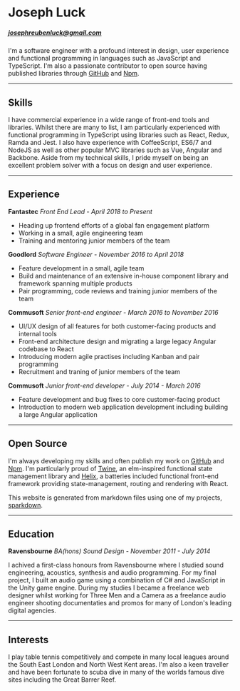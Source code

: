 # Joseph Luck

##### josephreubenluck@gmail.com

I'm a software engineer with a profound interest in design, user experience and functional programming in languages such as JavaScript and TypeScript. I'm also a passionate contributor to open source having published libraries through [GitHub](https://github.com/josephluck) and [Npm](https://www.npmjs.com/~josephluck).

---

## Skills

I have commercial experience in a wide range of front-end tools and libraries. Whilst there are many to list, I am particularly experienced with functional programming in TypeScript using libraries such as React, Redux, Ramda and Jest. I also have experience with CoffeeScript, ES6/7 and NodeJS as well as other popular MVC libraries such as Vue, Angular and Backbone. Aside from my technical skills, I pride myself on being an excellent problem solver with a focus on design and user experience.

---

## Experience

**Fantastec** _Front End Lead - April 2018 to Present_

* Heading up frontend efforts of a global fan engagement platform
* Working in a small, agile engineering team
* Training and mentoring junior members of the team

**Goodlord** _Software Engineer - November 2016 to April 2018_

* Feature development in a small, agile team
* Build and maintenance of an extensive in-house component library and framework spanning multiple products
* Pair programming, code reviews and training junior members of the team

**Commusoft** _Senior front-end engineer - March 2016 to November 2016_

* UI/UX design of all features for both customer-facing products and internal tools
* Front-end architecture design and migrating a large legacy Angular codebase to React
* Introducing modern agile practises including Kanban and pair programming
* Recruitment and traning of junior members of the team

**Commusoft** _Junior front-end developer - July 2014 - March 2016_

* Feature development and bug fixes to core customer-facing product
* Introduction to modern web application development including building a large Angular application

---

## Open Source

I'm always developing my skills and often publish my work on [GitHub](https://github.com/josephluck) and [Npm](https://npmjs.com/~josephluck). I'm particularly proud of [Twine](https://github.com/josephluck/twine), an elm-inspired functional state management library and [Helix](https://github.com/josephluck/helix), a batteries included functional front-end framework providing state-management, routing and rendering with React.

This website is generated from markdown files using one of my projects, [sparkdown](https://github.com/josephluck/sparkdown).

---

## Education

**Ravensbourne** _BA(hons) Sound Design - November 2011 - July 2014_

I achived a first-class honours from Ravensbourne where I studied sound engineering, acoustics, synthesis and audio programming. For my final project, I built an audio game using a combination of C# and JavaScript in the Unity game engine. During my studies I became a freelance web designer whilst working for Three Men and a Camera as a freelance audio engineer shooting documentaties and promos for many of London's leading digital agencies.

---

## Interests

I play table tennis competitively and compete in many local leagues around the South East London and North West Kent areas. I'm also a keen traveller and have been fortunate to scuba dive in many of the worlds famous dive sites including the Great Barrer Reef.
